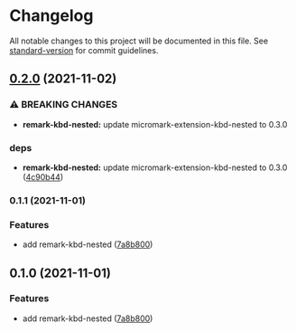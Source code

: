 # Changelog

All notable changes to this project will be documented in this file. See [standard-version](https://github.com/conventional-changelog/standard-version) for commit guidelines.

## [0.2.0](https://github.com/shivjm/remark-extensions/compare/remark-kbd-nested-v0.1.1...remark-kbd-nested-v0.2.0) (2021-11-02)


### ⚠ BREAKING CHANGES

* **remark-kbd-nested:** update micromark-extension-kbd-nested to 0.3.0

### deps

* **remark-kbd-nested:** update micromark-extension-kbd-nested to 0.3.0 ([4c90b44](https://github.com/shivjm/remark-extensions/commit/4c90b44d1d2281b825c11e4690687dffb93fe471))

### 0.1.1 (2021-11-01)


### Features

* add remark-kbd-nested ([7a8b800](https://github.com/shivjm/remark-extensions/commit/7a8b800b745865b86beea5cb0e2245cf888cae55))

## 0.1.0 (2021-11-01)


### Features

* add remark-kbd-nested ([7a8b800](https://github.com/shivjm/remark-extensions/commit/7a8b800b745865b86beea5cb0e2245cf888cae55))
